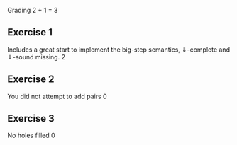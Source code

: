 Grading 2 + 1 = 3

## Exercise 1
Includes a great start to implement the big-step semantics, ⇓-complete and ⇓-sound missing.
2

## Exercise 2
You did not attempt to add pairs
0

## Exercise 3
No holes filled
0
